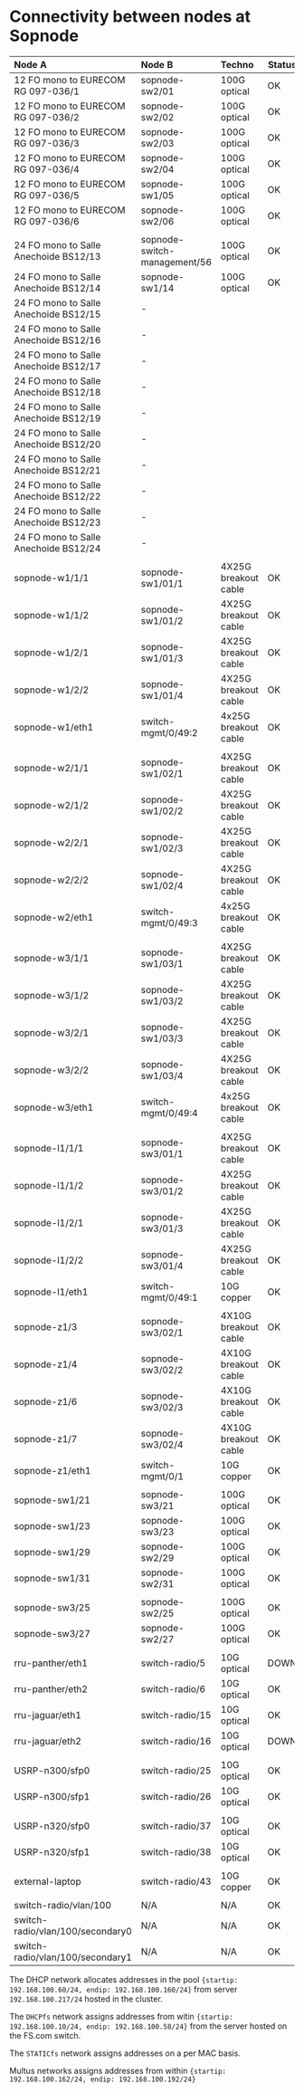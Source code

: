 # Connectivity between nodes at Sopnode

| Node A                                | Node B             | Techno               | Status  | S/N A        | S/N B        | IP A | IP B |
| :-------------------------------------|:-------------------|:---------------------|---------|--------------|--------------|------|------|
| 12 FO mono to EURECOM RG 097-036/1    | sopnode-sw2/01     | 100G optical         | OK      | N/A          | FIB220516201 |      |      |
| 12 FO mono to EURECOM RG 097-036/2    | sopnode-sw2/02     | 100G optical         | OK      | N/A          | FIB220516202 |      |      |
| 12 FO mono to EURECOM RG 097-036/3    | sopnode-sw2/03     | 100G optical         | OK      | N/A          | FIB220516203 |      |      |
| 12 FO mono to EURECOM RG 097-036/4    | sopnode-sw2/04     | 100G optical         | OK      | N/A          | FIB220516204 |      |      |
| 12 FO mono to EURECOM RG 097-036/5    | sopnode-sw1/05     | 100G optical         | OK      | N/A          | FIB220516205 |      |      |
| 12 FO mono to EURECOM RG 097-036/6    | sopnode-sw2/06     | 100G optical         | OK      | N/A          | FIB220516206 |      |      |
|                                       |                    |                      |         |              |              |      |      |
| 24 FO mono to Salle Anechoide BS12/13 | sopnode-switch-management/56     | 100G optical         | OK    | N/A          | C1904162937  |      |      |
| 24 FO mono to Salle Anechoide BS12/14 | sopnode-sw1/14     | 100G optical         | OK      | N/A          | C1904163659  |  N/A | DHCP |
| 24 FO mono to Salle Anechoide BS12/15 | -                  |                      |         | N/A          |              |      |      |
| 24 FO mono to Salle Anechoide BS12/16 | -                  |                      |         | N/A          |              |      |      |
| 24 FO mono to Salle Anechoide BS12/17 | -                  |                      |         | N/A          |              |      |      |
| 24 FO mono to Salle Anechoide BS12/18 | -                  |                      |         | N/A          |              |      |      |
| 24 FO mono to Salle Anechoide BS12/19 | -                  |                      |         | N/A          |              |      |      |
| 24 FO mono to Salle Anechoide BS12/20 | -                  |                      |         | N/A          |              |      |      |
| 24 FO mono to Salle Anechoide BS12/21 | -                  |                      |         | N/A          |              |      |      |
| 24 FO mono to Salle Anechoide BS12/22 | -                  |                      |         | N/A          |              |      |      |
| 24 FO mono to Salle Anechoide BS12/23 | -                  |                      |         | N/A          |              |      |      |
| 24 FO mono to Salle Anechoide BS12/24 | -                  |                      |         | N/A          |              |      |      |
|                                       |                    |                      |         |              |              |      |      |
| sopnode-w1/1/1                        | sopnode-sw1/01/1   | 4X25G breakout cable | OK      | ?            | FIB220517218 | DHCP | L2   |
| sopnode-w1/1/2                        | sopnode-sw1/01/2   | 4X25G breakout cable | OK      | ?            | FIB220517218 | DHCP | L2   |
| sopnode-w1/2/1                        | sopnode-sw1/01/3   | 4X25G breakout cable | OK      | ?            | FIB220517218 | DHCP | L2   |
| sopnode-w1/2/2                        | sopnode-sw1/01/4   | 4X25G breakout cable | OK      | ?            | FIB220517218 | DHCP | L2   |
| sopnode-w1/eth1                       | switch-mgmt/0/49:2 | 4x25G breakout cable | OK      | ?            | ?            | 192.168.200.92/24 | L2 |
|                                       |                    |                      |         |              |              |      |      |
| sopnode-w2/1/1                        | sopnode-sw1/02/1   | 4X25G breakout cable | OK      | ?            | FIB220517219 | DHCP | L2   |
| sopnode-w2/1/2                        | sopnode-sw1/02/2   | 4X25G breakout cable | OK      | ?            | FIB220517219 | DHCP | L2   |
| sopnode-w2/2/1                        | sopnode-sw1/02/3   | 4X25G breakout cable | OK      | ?            | FIB220517219 | DHCP | L2   |
| sopnode-w2/2/2                        | sopnode-sw1/02/4   | 4X25G breakout cable | OK      | ?            | FIB220517219 | DHCP | L2   |
| sopnode-w2/eth1                       | switch-mgmt/0/49:3 | 4x25G breakout cable | OK      | ?            | ?            | 192.168.200.93/24 | L2 |
|                                       |                    |                      |         |              |              |      |      |
| sopnode-w3/1/1                        | sopnode-sw1/03/1   | 4X25G breakout cable | OK      | ?            | FIB220517221 | DHCP | L2   |
| sopnode-w3/1/2                        | sopnode-sw1/03/2   | 4X25G breakout cable | OK      | ?            | FIB220517221 | DHCP | L2   |
| sopnode-w3/2/1                        | sopnode-sw1/03/3   | 4X25G breakout cable | OK      | ?            | FIB220517221 | DHCP | L2   |
| sopnode-w3/2/2                        | sopnode-sw1/03/4   | 4X25G breakout cable | OK      | ?            | FIB220517221 | DHCP | L2   |
| sopnode-w3/eth1                       | switch-mgmt/0/49:4 | 4x25G breakout cable | OK      | ?            | ?            | 192.168.200.94/24 | L2 |
|                                       |                    |                      |         |              |              |      |      |
| sopnode-l1/1/1                        | sopnode-sw3/01/1   | 4X25G breakout cable | OK      | ?            | FIB220517220 | DHCP | L2   |
| sopnode-l1/1/2                        | sopnode-sw3/01/2   | 4X25G breakout cable | OK      | ?            | FIB220517220 | DHCP | L2   |
| sopnode-l1/2/1                        | sopnode-sw3/01/3   | 4X25G breakout cable | OK      | ?            | FIB220517220 | DHCP | L2   |
| sopnode-l1/2/2                        | sopnode-sw3/01/4   | 4X25G breakout cable | OK      | ?            | FIB220517220 | DHCP | L2   |
| sopnode-l1/eth1                       | switch-mgmt/0/49:1 | 10G copper           | OK      | ?            | ?            | 192.168.200.91/24 | L2 |
|                                       |                    |                      |         |              |              |      |      |
| sopnode-z1/3                          | sopnode-sw3/02/1   | 4X10G breakout cable | OK      | ?            |              | DHCP | L2   |
| sopnode-z1/4                          | sopnode-sw3/02/2   | 4X10G breakout cable | OK      | ?            |              | DHCP | L2   |
| sopnode-z1/6                          | sopnode-sw3/02/3   | 4X10G breakout cable | OK      | ?            |              | DHCP | L2   |
| sopnode-z1/7                          | sopnode-sw3/02/4   | 4X10G breakout cable | OK      | ?            |              | DHCP | L2   |
| sopnode-z1/eth1                       | switch-mgmt/0/1    | 10G copper           | OK      | ?            | ?            | 192.168.200.95/24 | L2 |
|                                       |                    |                      |         |              |              |      |      |
| sopnode-sw1/21                        | sopnode-sw3/21     | 100G optical         | OK      | FIB220516214 | FIB220516213 |      |      |
| sopnode-sw1/23                        | sopnode-sw3/23     | 100G optical         | OK      | FIB220516216 | FIB220516215 |      |      |
| sopnode-sw1/29                        | sopnode-sw2/29     | 100G optical         | OK      | FIB220516218 | FIB220516217 |      |      |
| sopnode-sw1/31                        | sopnode-sw2/31     | 100G optical         | OK      | FIB220516212 | FIB220516211 |      |      |
|                                       |                    |                      |         |              |              |      |      |
| sopnode-sw3/25                        | sopnode-sw2/25     | 100G optical         | OK      | FIB220516207 | FIB220516208 |      |      |
| sopnode-sw3/27                        | sopnode-sw2/27     | 100G optical         | OK      | FIB220516209 | FIB220516210 |      |      |
|                                       |                    |                      |         |              |              |      |      |
| rru-panther/eth1                      | switch-radio/5     | 10G optical          | DOWN    |              |              | STATICfs:192.168.100.50/24 | L2 
| rru-panther/eth2                      | switch-radio/6     | 10G optical          | OK      |              |              | STATICfs:192.168.100.51/24 | L2                                       |                                       |                    |                      |         |              |              |      |       |  
| rru-jaguar/eth1                       | switch-radio/15    | 10G optical          | OK      |              |              | STATICfs:192.168.100.48/24 | L2 
| rru-jaguar/eth2                       | switch-radio/16    | 10G optical          | DOWN    |              |              |      |      |
|                                       |                    |                      |         |              |              |      |      |  
| USRP-n300/sfp0                        | switch-radio/25    | 10G optical          | OK      |              |              | STATICfs:192.168.10.129/26 | L2 
| USRP-n300/sfp1                        | switch-radio/26    | 10G optical          | OK      |              |              | STATICfs:192.168.20.129/26 | L2
|                                       |                    |                      |         |              |              |      |       |  
| USRP-n320/sfp0                        | switch-radio/37    | 10G optical          | OK      |              |              | STATICfs:192.168.10.130/26 | L2
| USRP-n320/sfp1                        | switch-radio/38    | 10G optical          | OK      |              |              | STATICfs:192.168.20.130/26 | L2
|                                       |                    |                      |         |              |              |      |       |  
| external-laptop                       | switch-radio/43    | 10G copper           | OK      |              | G2220106023  | DHCPfs | L2
|                                       |                    |                      |         |              |              |      |       |  
| switch-radio/vlan/100                 | N/A                | N/A                  | OK      | N/A          | N/A          | STATIC:192.168.100.150/24 | N/A
| switch-radio/vlan/100/secondary0      | N/A                | N/A                  | OK      | N/A          | N/A          | STATIC:192.168.10.190/26 | N/A
| switch-radio/vlan/100/secondary1      | N/A                | N/A                  | OK      | N/A          | N/A          | STATIC:192.168.20.190/26 | N/A

The DHCP network allocates addresses in the pool `{startip: 192.168.100.60/24, endip: 192.168.100.160/24}` from server `192.168.100.217/24` hosted in the cluster.

The `DHCPfs` network assigns addresses from witin `{startip: 192.168.100.10/24, endip: 192.168.100.58/24}` from the server hosted on the FS.com switch. 

The `STATICfs` network assigns addresses on a per MAC basis.

Multus networks assigns addresses from within `{startip: 192.168.100.162/24, endip: 192.168.100.192/24}`
